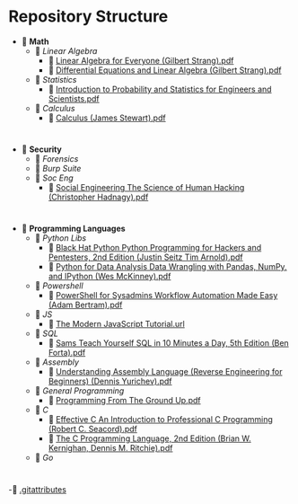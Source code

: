 # Repository Structure

- 📂 __Math__
  - 📂 _Linear Algebra_
    - 📄 [Linear Algebra for Everyone (Gilbert Strang).pdf](Math/Linear%20Algebra/Linear%20Algebra%20for%20Everyone%20(Gilbert%20Strang).pdf)
    - 📄 [Differential Equations and Linear Algebra (Gilbert Strang).pdf](Math/Linear%20Algebra/Differential%20Equations%20and%20Linear%20Algebra%20(Gilbert%20Strang).pdf)
  - 📂 _Statistics_
    - 📄 [Introduction to Probability and Statistics for Engineers and Scientists.pdf](Math/Statistics/Introduction%20to%20Probability%20and%20Statistics%20for%20Engineers%20and%20Scientists.pdf)
  - 📂 _Calculus_
    - 📄 [Calculus (James Stewart).pdf](Math/Calculus/Calculus%20(James%20Stewart).pdf) 
      
#

- 📂 __Security__
  - 📂 _Forensics_
  - 📂 _Burp Suite_
  - 📂 _Soc Eng_
    - 📄 [Social Engineering The Science of Human Hacking (Christopher Hadnagy).pdf](Security/Soc%20Eng/Social%20Engineering%20The%20Science%20of%20Human%20Hacking%20(Christopher%20Hadnagy).pdf)

#

- 📂 __Programming Languages__
  - 📂 _Python Libs_
    - 📄 [Black Hat Python Python Programming for Hackers and Pentesters, 2nd Edition (Justin Seitz Tim Arnold).pdf](Programming_languages/Python_lib/Black%20Hat%20Python%20Python%20Programming%20for%20Hackers%20and%20Pentesters%2C%202nd%20Edition%20(Justin%20Seitz%20Tim%20Arnold).pdf)
    - 📄 [Python for Data Analysis Data Wrangling with Pandas, NumPy, and IPython (Wes McKinney).pdf](Programming_languages/Python_lib/Python%20for%20Data%20Analysis%20Data%20Wrangling%20with%20Pandas%2C%20NumPy%2C%20and%20IPython%20(Wes%20McKinney).pdf)
  - 📂 _Powershell_
    - 📄 [PowerShell for Sysadmins Workflow Automation Made Easy (Adam Bertram).pdf](Programming_languages/Powershell/PowerShell%20for%20Sysadmins%20Workflow%20Automation%20Made%20Easy%20(Adam%20Bertram).pdf)
  - 📂 _JS_
    - 📄 [The Modern JavaScript Tutorial.url](Programming_languages/JS/The%20Modern%20JavaScript%20Tutorial.url)
  - 📂 _SQL_
    - 📄 [Sams Teach Yourself SQL in 10 Minutes a Day, 5th Edition (Ben Forta).pdf](Programming_languages/SQL/Sams%20Teach%20Yourself%20SQL%20in%2010%20Minutes%20a%20Day%2C%205th%20Edition%20(Ben%20Forta).pdf)
  - 📂 _Assembly_
    - 📄 [Understanding Assembly Language (Reverse Engineering for Beginners) (Dennis Yurichev).pdf](Programming_languages/Assembly/Understanding%20Assembly%20Language%20(Reverse%20Engineering%20for%20Beginners)%20(Dennis%20Yurichev).pdf)
  - 📂 _General Programming_
    - 📄 [Programming From The Ground Up.pdf](Programming%20Languages/General%20Porgramming/Programming%20From%20The%20Ground%20Up.pdf)
  - 📂 _C_
    - 📄 [Effective C An Introduction to Professional C Programming (Robert C. Seacord).pdf](Programming_languages/C/Effective%20C%20An%20Introduction%20to%20Professional%20C%20Programming%20(Robert%20C.%20Seacord).pdf)
    - 📄 [The C Programming Language, 2nd Edition (Brian W. Kernighan, Dennis M. Ritchie).pdf](Programming_languages/C/The%20C%20Programming%20Language%2C%202nd%20Edition%20(Brian%20W.%20Kernighan%2C%20Dennis%20M.%20Ritchie).pdf)
  - 📂 _Go_

#

-📄 [.gitattributes](.gitattributes)
